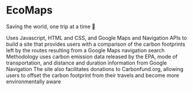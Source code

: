 # EcoMaps
Saving the world, one trip at a time 🙏

Uses Javascript, HTML and CSS, and Google Maps and Navigation APIs to build a site that provides users with a comparison of the carbon footprints left by the routes resulting from a Google Maps navigation search
Methodology uses carbon emission data released by the EPA, mode of transportation, and distance and duration information from Google Navigation
The site also facilitates donations to Carbonfund.org, allowing users to offset the carbon footprint from their travels and become more environmentally aware
